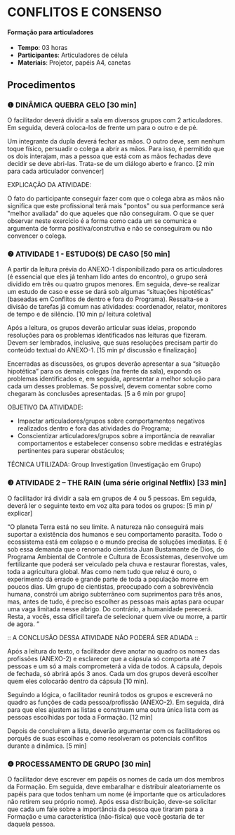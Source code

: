 # CONFLITOS E CONSENSO
#### Formação para articuladores 


- **Tempo**: 03 horas
- **Participantes**:  Articuladores de célula
- **Materiais**: Projetor, papéis A4, canetas

## Procedimentos

### ❶ DINÂMICA QUEBRA GELO [30 min]

O facilitador deverá dividir a sala em diversos grupos com 2 articuladores. Em seguida, deverá coloca-los de frente um para o outro e de pé.

Um integrante da dupla deverá fechar as mãos. O outro deve, sem nenhum toque físico, persuadir o colega a abrir as mãos. Para isso, é permitido que os dois interajam, mas a pessoa que está com as mãos fechadas deve decidir se deve abri-las. Trata-se de um diálogo aberto e franco. [2 min para cada articulador convencer]

EXPLICAÇÃO DA ATIVIDADE:

O fato do participante conseguir fazer com que o colega abra as mãos não significa que este profissional terá mais "pontos" ou sua performance será "melhor avaliada" do que aqueles que não conseguiram. O que se quer observar neste exercício é a forma como cada um se comunica e argumenta de forma positiva/construtiva e não se conseguiram ou não convencer o colega.


### ❷ ATIVIDADE 1 - ESTUDO(S) DE CASO [50 min]

A partir da leitura prévia do ANEXO-1 disponibilizado para os articuladores (é essencial que eles já tenham lido antes do encontro), o grupo será dividido em três ou quatro grupos menores. Em seguida, deve-se realizar um estudo de caso e esse se dará sob algumas “situações hipotéticas” (baseadas em Conflitos de dentro e fora do Programa). Ressalta-se a divisão de tarefas já comum nas atividades: coordenador, relator, monitores de tempo e de silêncio. [10 min p/ leitura coletiva]

Após a leitura, os grupos deverão articular suas ideias, propondo resoluções para os problemas identificados nas leituras que fizeram. Devem ser lembrados, inclusive, que suas resoluções precisam partir do conteúdo textual do ANEXO-1. [15 min p/ discussão e finalização]

Encerradas as discussões, os grupos deverão apresentar a sua “situação hipotética” para os demais colegas (na frente da sala), expondo os problemas identificados e, em seguida, apresentar a melhor solução para cada um desses problemas. Se possível, devem comentar sobre como chegaram às conclusões apresentadas. [5 a 6 min por grupo]

OBJETIVO DA ATIVIDADE:

- Impactar articuladores/grupos sobre comportamentos negativos realizados dentro e fora das atividades do Programa;
- Conscientizar articuladores/grupos sobre a importância de reavaliar comportamentos e estabelecer consenso sobre medidas e estratégias pertinentes para superar obstáculos;

TÉCNICA UTILIZADA: Group Investigation (Investigação em Grupo)


### ❸ ATIVIDADE 2 – THE RAIN (uma série original Netflix) [33 min]

O facilitador irá dividir a sala em grupos de 4 ou 5 pessoas. Em seguida, deverá ler o seguinte texto em voz alta para todos os grupos: [5 min p/ explicar]

“O planeta Terra está no seu limite. A natureza não conseguirá mais suportar a existência dos humanos e seu comportamento parasita. Todo o ecossistema está em colapso e o mundo precisa de soluções imediatas. E é sob essa demanda que o renomado cientista Juan Bustamante de Dios, do Programa Ambiental de Controle e Cultura de Ecossistemas, desenvolve um fertilizante que poderá ser veiculado pela chuva e restaurar florestas, vales, toda a agricultura global. Mas como nem tudo que reluz é ouro, o experimento dá errado e grande parte de toda a população morre em poucos dias. Um grupo de cientistas, preocupado com a sobrevivência humana, constrói um abrigo subterrâneo com suprimentos para três anos, mas, antes de tudo, é preciso escolher as pessoas mais aptas para ocupar uma vaga limitada nesse abrigo. Do contrário, a humanidade perecerá. Resta, a vocês, essa difícil tarefa de selecionar quem vive ou morre, a partir de agora. ”

:: A CONCLUSÃO DESSA ATIVIDADE NÃO PODERÁ SER ADIADA ::

Após a leitura do texto, o facilitador deve anotar no quadro os nomes das profissões (ANEXO-2) e esclarecer que a cápsula só comporta até 7 pessoas e um só a mais comprometerá a vida de todos. A cápsula, depois de fechada, só abrirá após 3 anos. Cada um dos grupos deverá escolher quem eles colocarão dentro da cápsula [10 min].

Seguindo a lógica, o facilitador reunirá todos os grupos e escreverá no quadro as funções de cada pessoa/profissão (ANEXO-2). Em seguida, dirá para que eles ajustem as listas e construam uma outra única lista com as pessoas escolhidas por toda a Formação. [12 min]


Depois de concluírem a lista, deverão argumentar com os facilitadores os porquês de suas escolhas e como resolveram os potenciais conflitos durante a dinâmica. [5 min]


### ❹ PROCESSAMENTO DE GRUPO [30 min]

O facilitador deve escrever em papéis os nomes de cada um dos membros da Formação. Em seguida, deve embaralhar e distribuir aleatoriamente os papéis para que todos tenham um nome (é importante que os articuladores não retirem seu próprio nome). Após essa distribuição, deve-se solicitar que cada um fale sobre a importância da pessoa que tiraram para a Formação e uma característica (não-física) que você gostaria de ter daquela pessoa.